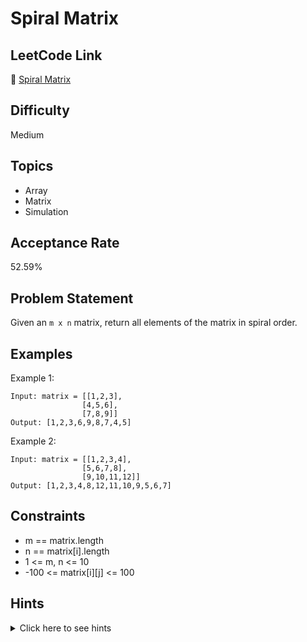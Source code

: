 # Spiral Matrix

## LeetCode Link
🔗 [Spiral Matrix](https://leetcode.com/problems/spiral-matrix)

## Difficulty
Medium

## Topics
- Array
- Matrix
- Simulation

## Acceptance Rate
52.59%

## Problem Statement
Given an `m x n` matrix, return all elements of the matrix in spiral order.

## Examples
Example 1:
```
Input: matrix = [[1,2,3],
                [4,5,6],
                [7,8,9]]
Output: [1,2,3,6,9,8,7,4,5]
```

Example 2:
```
Input: matrix = [[1,2,3,4],
                [5,6,7,8],
                [9,10,11,12]]
Output: [1,2,3,4,8,12,11,10,9,5,6,7]
```

## Constraints
- m == matrix.length
- n == matrix[i].length
- 1 <= m, n <= 10
- -100 <= matrix[i][j] <= 100

## Hints
<details>
<summary>Click here to see hints</summary>

1. Think about the boundaries of the matrix
2. Keep track of four boundaries: top, bottom, left, right
3. Move in a spiral direction: right → down → left → up
4. Update boundaries after completing each direction
5. Continue until all elements are visited

</details>
